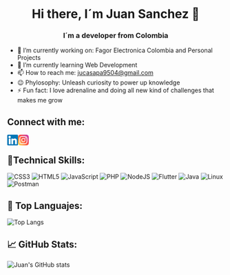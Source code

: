 <p align="center">
  <h1 align="center"> Hi there, I´m Juan Sanchez 👋</h1>
  <h3 align="center"> I´m a developer from Colombia </h3>
</p>


- 🔭 I’m currently working on: Fagor Electronica Colombia and Personal Projects
- 🌱 I’m currently learning Web Development
- 📫 How to reach me: jucasapa9504@gmail.com
- 😉 Phylosophy: Unleash curiosity to power up knowledge 
- ⚡ Fun fact: I love adrenaline and doing all new kind of challenges that makes me grow 

## Connect with me:
<a href="https://www.linkedin.com/in/juan-camilo-sanch%C3%A9z-pardo-8115b5212/"><img align="left" src="https://raw.githubusercontent.com/JuanCamiloSanchez95/JuanCamiloSanchez95/bbd73cc447aedd4ceaf430f37dbe482ed45062af/img/linkedin.svg" alt="Juan | LinkedIn" width="25px"/></a>
<a href="https://www.instagram.com/dajurino/"><img align="left" src="https://raw.githubusercontent.com/JuanCamiloSanchez95/JuanCamiloSanchez95/bbd73cc447aedd4ceaf430f37dbe482ed45062af/img/instagram.svg" alt="Juan | LinkedIn" width="25px"/></a>

</br>

##  💼Technical Skills: 
![CSS3](https://img.shields.io/badge/css3-%231572B6.svg?style=for-the-badge&logo=css3&logoColor=white)
![HTML5](https://img.shields.io/badge/html5-%23E34F26.svg?style=for-the-badge&logo=html5&logoColor=white)
![JavaScript](https://img.shields.io/badge/javascript-%23323330.svg?style=for-the-badge&logo=javascript&logoColor=%23F7DF1E)
![PHP](https://img.shields.io/badge/php-%23777BB4.svg?style=for-the-badge&logo=php&logoColor=white)
![NodeJS](https://img.shields.io/badge/node.js-6DA55F?style=for-the-badge&logo=node.js&logoColor=white)
![Flutter](https://img.shields.io/badge/Flutter-%2302569B.svg?style=for-the-badge&logo=Flutter&logoColor=white)
![Java](https://img.shields.io/badge/java-%23ED8B00.svg?style=for-the-badge&logo=java&logoColor=white)
![Linux](https://img.shields.io/badge/Linux-FCC624?style=for-the-badge&logo=linux&logoColor=black)
![Postman](https://img.shields.io/badge/Postman-FF6C37?style=for-the-badge&logo=postman&logoColor=white)


## 💪 Top Languajes: 
 ![Top Langs](https://github-readme-stats.vercel.app/api/top-langs/?username=JuanCamiloSanchez95&langs_count=6&layout=compact)  
  
##  📈 GitHub Stats: 
 ![Juan's GitHub stats](https://github-readme-stats.vercel.app/api?username=JuanCamiloSanchez95&hide=contribs,prs&show_icons=true)

